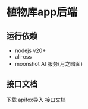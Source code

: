 # 植物库app后端

## 运行依赖

* nodejs v20+
* ali-oss
* moonshot AI 服务(月之暗面)

## 接口文档

下载 apifox导入
[接口文档](./vegetation-store.apifox.json)
